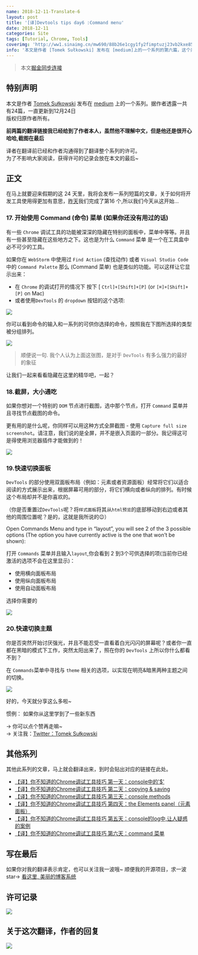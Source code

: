 ```yaml
---
name: 2018-12-11-Translate-6
layout: post
title: '[译]Devtools tips day6 :Command menu'
date: 2018-12-11
categories: Site
tags: [Tutorial, Chrome, Tools]
coverimg: 'http://ww1.sinaimg.cn/mw690/88b26e1cgy1fy2fimptuzj23vb2kxe85.jpg'
info: '本文是作者 [Tomek Sułkowski] 发布在 [medium]上的一个系列的第六篇，这个系列一共有24篇'
---
```


> 本文[掘金同步连接](https://juejin.im/post/5c0ee12551882545e24ef291)

## 特别声明

本文是作者 [Tomek Sułkowski](https://twitter.com/sulco) 发布在 [medium](https://medium.com) 上的一个系列。据作者透露一共有24篇，一直更新到12月24日<br>
版权归原作者所有。<br>

**前两篇的翻译链接我已经给到了作者本人，虽然他不理解中文，但是他还是很开心哈哈,截图在最后**<br>

译者在翻译前已经和作者沟通得到了翻译整个系列的许可。<br>
为了不影响大家阅读，获得许可的记录会放在本文的最后~<br>

## 正文

在马上就要迎来假期的这 24 天里，我将会发布一系列短篇的文章，关于如何将开发工具使用得更加有意思，[昨天](https://juejin.im/post/5c0a8ce6f265da6141716329)我们完成了第16 个,所以我们今天从这开始...

### 17. 开始使用 Command (命令) 菜单 (如果你还没有用过的话)

有一些 `Chrome` 调试工具的功能被深深的隐藏在特别的面板中，菜单中等等。并且有一些甚至隐藏在这些地方之下。这也是为什么 `Command` 菜单 是一个在工具盒中必不可少的工具。

如果你在 `WebStorm` 中使用过 `Find Action` (查找动作) 或者 `Visual Studio Code` 中的 `Command Palette` 那么 (Command 菜单) 也是类似的功能。可以这样让它显示出来：

- 在 `Chrome` 的调试打开的情况下 按下 [ `Ctrl]+[Shift]+[P]` (or `[⌘]+[Shift]+[P]` on Mac)
- 或者使用`DevTools` 的 `dropdown` 按钮的这个选项:

![](https://user-gold-cdn.xitu.io/2018/12/11/1679a2adf8945253?w=778&h=368&f=png&s=42299)

你可以看到命令的输入和一系列的可供你选择的命令，按照我在下图所选择的类型被分组排列。

![](https://user-gold-cdn.xitu.io/2018/12/11/1679a2e13926d71b?w=800&h=286&f=png&s=74054)

> 顺便说一句. 我个人认为上面这张图，是对于 `DevTools` 有多么强力的最好的象征

让我们一起来看看隐藏在这里的精华吧，一起？


### 18.截屏，大小通吃
如果你想对一个特别的 `DOM` 节点进行截图，选中那个节点，打开 `Command` 菜单并且寻找节点截图的命令。

更有用的是什么呢，你同样可以用这种方式全屏截图 - 使用 `Capture full size screenshot`。请注意，我们说的是全屏，并不是嵌入页面的一部分。我记得这可是得使用浏览器插件才能做到的！

![](https://user-gold-cdn.xitu.io/2018/12/11/1679a37dbce34984?w=1066&h=642&f=gif&s=2192222)

### 19.快速切换面板
`DevTools` 的部分使用双面板布局（例如：元素或者资源面板）经常将它们以适合阅读的方式展示出来，根据屏幕可用的部分，将它们横向或者纵向的排列。有时候这个布局却并不是你喜欢的。

（你是否重置过`DevTools`呢？将`样式面板`将其从`html预览`的底部移动到右边或者其他的周围位置呢？是的，这就是我所说的😉）

Open Commands Menu and type in “layout”, you will see 2 of the 3 possible options (The option you have currently active is the one that won’t be shown):

打开 `Commands` 菜单并且输入`layout`,你会看到 2 到3个可供选择的项(当前你已经激活的选项不会在这里显示)：

- 使用横向面板布局
- 使用纵向面板布局
- 使用自动面板布局

选择你需要的

![](https://user-gold-cdn.xitu.io/2018/12/11/1679a4aa44c58106?w=1332&h=564&f=gif&s=1107682)

### 20.快速切换主题
你是否突然开始讨厌强光，并且不能忍受一直看着白光闪闪的屏幕呢？或者你一直都在黑暗的模式下工作，突然太阳出来了，照在你的 `DevTools` 上所以你什么都看不到？

在 `Commands`菜单中寻找与 `theme` 相关的选项，以实现在明亮&暗黑两种主题之间的切换。

![](https://user-gold-cdn.xitu.io/2018/12/11/1679a56481366d25?w=1332&h=566&f=gif&s=1404584)

好的，今天就分享这么多啦~

惯例： 如果你从这里学到了一些新东西

→ 你可以点个赞再走嘛~<br>
→ 关注我：[Twitter：Tomek Sułkowski](https://twitter.com/sulco)

## 其他系列

其他此系列的文章，马上就会翻译出来，到时会贴出对应的链接在此处。

- [【译】你不知道的Chrome调试工具技巧 第一天：console中的'$'](https://juejin.im/post/5c09a80151882521c81168a2)
- [【译】你不知道的Chrome调试工具技巧 第二天：copying & saving](https://juejin.im/post/5c0a0d5ff265da61117a1c75)
- [【译】你不知道的Chrome调试工具技巧 第三天：console methods](https://juejin.im/post/5c0a8ce6f265da6141716329)
- [【译】你不知道的Chrome调试工具技巧 第四天：the Elements panel（元素面板）](https://juejin.im/post/5c0d2d85f265da612061a62f)
- [【译】你不知道的Chrome调试工具技巧 第五天：console的log中,让人疑惑的案例](https://juejin.im/post/5c0edc31f265da611c26d08a)
- [【译】你不知道的Chrome调试工具技巧 第六天：command 菜单](https://juejin.im/editor/posts/5c0ee12551882545e24ef291)

## 写在最后
如果你对我的翻译表示肯定，也可以关注我一波哦~
顺便我的开源项目，求一波 star→ [看这里, 美丽的博客系统](https://github.com/DendiSe7enGitHub/vue-blog-generater)


## 许可记录

![](https://user-gold-cdn.xitu.io/2018/12/7/16785bf236522479?w=648&h=675&f=png&s=103687)

## 关于这次翻译，作者的回复

![](https://user-gold-cdn.xitu.io/2018/12/7/167893638e8c8caf?w=646&h=672&f=jpeg&s=89766)